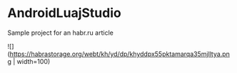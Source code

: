 # AndroidLuajStudio
Sample project for an habr.ru article

![](https://habrastorage.org/webt/kh/yd/dp/khyddpx55pktamarqa35mjlltya.png | width=100)

